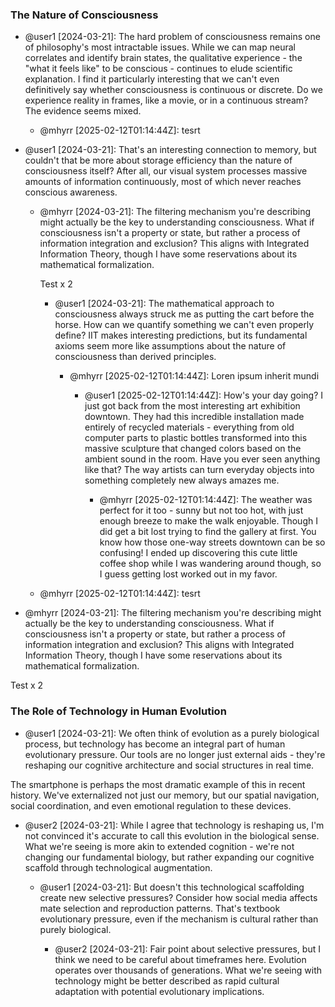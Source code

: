 ### The Nature of Consciousness

- @user1 [2024-03-21]: The hard problem of consciousness remains one of philosophy's most intractable issues. While we can map neural correlates and identify brain states, the qualitative experience - the "what it feels like" to be conscious - continues to elude scientific explanation.
I find it particularly interesting that we can't even definitively say whether consciousness is continuous or discrete. Do we experience reality in frames, like a movie, or in a continuous stream? The evidence seems mixed.


  - @mhyrr [2025-02-12T01:14:44Z]: tesrt

- @user1 [2024-03-21]: That's an interesting connection to memory, but couldn't that be more about storage efficiency than the nature of consciousness itself? After all, our visual system processes massive amounts of information continuously, most of which never reaches conscious awareness.

  - @mhyrr [2024-03-21]: The filtering mechanism you're describing might actually be the key to understanding consciousness. What if consciousness isn't a property or state, but rather a process of information integration and exclusion? This aligns with Integrated Information Theory, though I have some reservations about its mathematical formalization.
    
    Test x 2

    - @user1 [2024-03-21]: The mathematical approach to consciousness always struck me as putting the cart before the horse. How can we quantify something we can't even properly define? IIT makes interesting predictions, but its fundamental axioms seem more like assumptions about the nature of consciousness than derived principles.

      - @mhyrr [2025-02-12T01:14:44Z]: Loren ipsum inherit mundi

        - @user1 [2025-02-12T01:14:44Z]: How's your day going? I just got back from the most interesting art exhibition downtown. They had this incredible installation made entirely of recycled materials - everything from old computer parts to plastic bottles transformed into this massive sculpture that changed colors based on the ambient sound in the room. Have you ever seen anything like that? The way artists can turn everyday objects into something completely new always amazes me.

          - @mhyrr [2025-02-12T01:14:44Z]: The weather was perfect for it too - sunny but not too hot, with just enough breeze to make the walk enjoyable. Though I did get a bit lost trying to find the gallery at first. You know how those one-way streets downtown can be so confusing! I ended up discovering this cute little coffee shop while I was wandering around though, so I guess getting lost worked out in my favor.


  - @mhyrr [2025-02-12T01:14:44Z]: tesrt

- @mhyrr [2024-03-21]: The filtering mechanism you're describing might actually be the key to understanding consciousness. What if consciousness isn't a property or state, but rather a process of information integration and exclusion? This aligns with Integrated Information Theory, though I have some reservations about its mathematical formalization.
  
Test x 2

### The Role of Technology in Human Evolution

- @user1 [2024-03-21]: We often think of evolution as a purely biological process, but technology has become an integral part of human evolutionary pressure. Our tools are no longer just external aids - they're reshaping our cognitive architecture and social structures in real time.

The smartphone is perhaps the most dramatic example of this in recent history. We've externalized not just our memory, but our spatial navigation, social coordination, and even emotional regulation to these devices.

- @user2 [2024-03-21]: While I agree that technology is reshaping us, I'm not convinced it's accurate to call this evolution in the biological sense. What we're seeing is more akin to extended cognition - we're not changing our fundamental biology, but rather expanding our cognitive scaffold through technological augmentation.

  - @user1 [2024-03-21]: But doesn't this technological scaffolding create new selective pressures? Consider how social media affects mate selection and reproduction patterns. That's textbook evolutionary pressure, even if the mechanism is cultural rather than purely biological.

    - @user2 [2024-03-21]: Fair point about selective pressures, but I think we need to be careful about timeframes here. Evolution operates over thousands of generations. What we're seeing with technology might be better described as rapid cultural adaptation with potential evolutionary implications.

